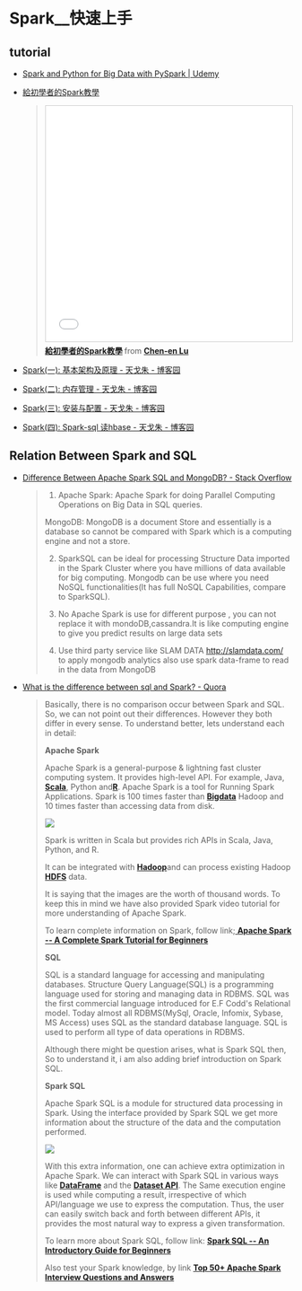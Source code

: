 # Spark__快速上手


## tutorial

- [Spark and Python for Big Data with PySpark | Udemy](https://www.udemy.com/spark-and-python-for-big-data-with-pyspark/?siteID=BoHFIyu6APU-Tla_hhvJJ8L.Wm4oXNCGBw&LSNPUBID=BoHFIyu6APU)

- [給初學者的Spark教學](https://www.slideshare.net/popcornylu/spark-77220371)

    > <iframe src="//www.slideshare.net/slideshow/embed_code/key/155DYFCkZDfuhi" width="510" height="420" frameborder="0" marginwidth="0" marginheight="0" scrolling="no" style="border:1px solid #CCC; border-width:1px; margin-bottom:5px; max-width: 100%;" allowfullscreen> </iframe> <div style="margin-bottom:5px"> <strong> <a href="//www.slideshare.net/popcornylu/spark-77220371" title="給初學者的Spark教學" target="_blank">給初學者的Spark教學</a> </strong> from <strong><a href="//www.slideshare.net/popcornylu" target="_blank">Chen-en Lu</a></strong> </div>

- [Spark(一): 基本架构及原理 - 天戈朱 - 博客园](https://www.cnblogs.com/tgzhu/p/5818374.html)

- [Spark(二): 内存管理 - 天戈朱 - 博客园](https://www.cnblogs.com/tgzhu/p/5822370.html)

- [Spark(三): 安装与配置 - 天戈朱 - 博客园](https://www.cnblogs.com/tgzhu/p/5821421.html)

- [Spark(四): Spark-sql 读hbase - 天戈朱 - 博客园](https://www.cnblogs.com/tgzhu/p/5829242.html)

## Relation Between Spark and SQL

- [Difference Between Apache Spark SQL and MongoDB? - Stack Overflow](https://stackoverflow.com/questions/39653769/difference-between-apache-spark-sql-and-mongodb)

    > 1) Apache Spark: Apache Spark for doing Parallel Computing Operations on Big Data in SQL queries.
    > 
    > MongoDB: MongoDB is a document Store and essentially is a database so cannot be compared with Spark which is a computing engine and not a store.
    > 
    > 2) SparkSQL can be ideal for processing Structure Data imported in the Spark Cluster where you have millions of data available for big computing. Mongodb can be use where you need NoSQL functionalities(It has full NoSQL Capabilities, compare to SparkSQL).
    > 
    > 3) No Apache Spark is use for different purpose , you can not replace it with mondoDB,cassandra.It is like computing engine to give you predict results on large data sets
    > 
    > 4) Use third party service like SLAM DATA http://slamdata.com/ to apply mongodb analytics also use spark data-frame to read in the data from MongoDB

- [What is the difference between sql and Spark? - Quora](https://www.quora.com/What-is-the-difference-between-sql-and-Spark)


    > Basically, there is no comparison occur between Spark and SQL. So, we can not point out their differences. However they both differ in every sense. To understand better, lets understand each in detail:
    > 
    > **Apache Spark**
    > 
    > Apache Spark is a general-purpose & lightning fast cluster computing system. It provides high-level API. For example, Java, [**Scala**](http://data-flair.training/blogs/why-you-should-learn-scala-introductory-tutorial/), Python and[**R**](http://data-flair.training/blogs/r-programming-tutorial/). Apache Spark is a tool for Running Spark Applications. Spark is 100 times faster than [**Bigdata**](http://data-flair.training/blogs/history-big-data/) Hadoop and 10 times faster than accessing data from disk.
    > 
    > ![](https://qph.ec.quoracdn.net/main-qimg-f9ea3105faf895da707b33b168f2cdb0)
    > 
    > Spark is written in Scala but provides rich APIs in Scala, Java, Python, and R.
    > 
    > It can be integrated with [**Hadoop**](http://data-flair.training/blogs/hadoop-introduction-comprehensive-tutorial-guide-beginners/)[](http://data-flair.training/blogs/hadoop-introduction-comprehensive-tutorial-guide-beginners/)and can process existing Hadoop [**HDFS**](http://data-flair.training/blogs/introduction-tutorial-hdfs/) data.
    > 
    > It is saying that the images are the worth of thousand words. To keep this in mind we have also provided Spark video tutorial for more understanding of Apache Spark.
    > 
    > To learn complete information on Spark, follow link;[ **Apache Spark -- A Complete Spark Tutorial for Beginners**](https://goo.gl/jsU2Pt)
    > 
    > **SQL**
    > 
    > SQL is a standard language for accessing and manipulating databases. Structure Query Language(SQL) is a programming language used for storing and managing data in RDBMS. SQL was the first commercial language introduced for E.F Codd's Relational model. Today almost all RDBMS(MySql, Oracle, Infomix, Sybase, MS Access) uses SQL as the standard database language. SQL is used to perform all type of data operations in RDBMS.
    > 
    > Although there might be question arises, what is Spark SQL then, So to understand it, i am also adding brief introduction on Spark SQL.
    > 
    > **Spark SQL**
    > 
    > Apache Spark SQL is a module for structured data processing in Spark. Using the interface provided by Spark SQL we get more information about the structure of the data and the computation performed.
    > 
    > ![](https://qph.ec.quoracdn.net/main-qimg-68d95846ebf05c47b0c615bbaaf148e6)
    > 
    > With this extra information, one can achieve extra optimization in Apache Spark. We can interact with Spark SQL in various ways like [**DataFrame**](http://data-flair.training/blogs/apache-spark-sql-dataframe-tutorial/) and the [**Dataset API**](http://data-flair.training/blogs/apache-spark-dataset-tutorial/). The Same execution engine is used while computing a result, irrespective of which API/language we use to express the computation. Thus, the user can easily switch back and forth between different APIs, it provides the most natural way to express a given transformation.
    > 
    > To learn more about Spark SQL, follow link: [**Spark SQL -- An Introductory Guide for Beginners**](https://goo.gl/CcdZf1)
    > 
    > Also test your Spark knowledge, by link [**Top 50+ Apache Spark Interview Questions and Answers**](https://goo.gl/vqKCJG)
    > 



